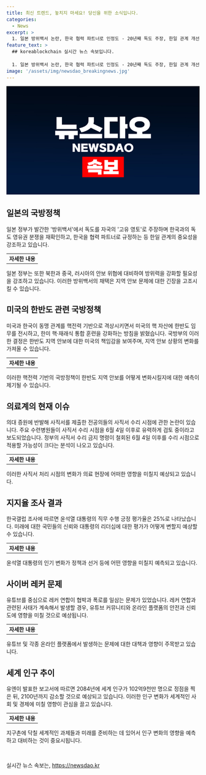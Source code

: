 ```yaml
---
title: 최신 트렌드, 놓치지 마세요! 당신을 위한 소식입니다.
categories:
  - News
excerpt: >
  1. 일본 방위백서 논란, 한국 협력 파트너로 인정도 - 20년째 독도 주장, 한일 관계 개선 반영 2. 한미 핵·재래식 통합 훈련 강화 - 미 핵자산 한반도 임무 평시 배정, 한미 관계 변화 3. 주요 수련병원, 전공의 사직서 수리 시점 논란 - 정부 증원에 반발, 수리 시점 결정 논의 4. 윤석열 대통령, 집중호우 피해 대책 검토 지시 - 사전 대비 태세 강화, 다음 주 추가적인 호우 예견 5. 검찰, 노영민·김현미 압수수색 - 이정근 취업청탁 의혹 수사, 검사와 수사관 확보작업 6. 사이버 레커 문제 재부각 - 유튜버 레커 연합의 돈 갈취 의혹, 쯔양의 과거 폭로 논란 7. 윤석열 대통령 지지율 25% - 국민의힘 35%, 민주당 30% 지지율 조사 결과 발표 8. 한동훈, 당 선관위 제재 발언 - 학폭 피해자 비판, 선관위 판단에 이의 제기 9. 유엔, 세계 인구 추정 발표 - 2084년 100억명 정점 예상 후 감소, 내년 101억8천만 명으로 전망 10. 잼버리대회 조직위 해산 - 폐막 11개월 뒤 해산, 청산 법인 전환과 관련된 결정
feature_text: >
  ## koreablockchain 실시간 뉴스 속보입니다.

  1. 일본 방위백서 논란, 한국 협력 파트너로 인정도 - 20년째 독도 주장, 한일 관계 개선 반영 2. 한미 핵·재래식 통합 훈련 강화 - 미 핵자산 한반도 임무 평시 배정, 한미 관계 변화 3. 주요 수련병원, 전공의 사직서 수리 시점 논란 - 정부 증원에 반발, 수리 시점 결정 논의 4. 윤석열 대통령, 집중호우 피해 대책 검토 지시 - 사전 대비 태세 강화, 다음 주 추가적인 호우 예견 5. 검찰, 노영민·김현미 압수수색 - 이정근 취업청탁 의혹 수사, 검사와 수사관 확보작업 6. 사이버 레커 문제 재부각 - 유튜버 레커 연합의 돈 갈취 의혹, 쯔양의 과거 폭로 논란 7. 윤석열 대통령 지지율 25% - 국민의힘 35%, 민주당 30% 지지율 조사 결과 발표 8. 한동훈, 당 선관위 제재 발언 - 학폭 피해자 비판, 선관위 판단에 이의 제기 9. 유엔, 세계 인구 추정 발표 - 2084년 100억명 정점 예상 후 감소, 내년 101억8천만 명으로 전망 10. 잼버리대회 조직위 해산 - 폐막 11개월 뒤 해산, 청산 법인 전환과 관련된 결정
image: '/assets/img/newsdao_breakingnews.jpg'
---
```


<p><img src="/assets/img/newsdao_breakingnews.jpg" alt="koreablockchain 속보" /></p>

<h2 data-ke-size="size26">일본의 국방정책</h2>

<p data-ke-size="size16">일본 정부가 발간한 '방위백서'에서 독도를 자국의 '고유 영토'로 주장하며 한국과의 독도 영유권 분쟁을 재확인하고, 한국을 협력 파트너로 규정하는 등 한일 관계의 중요성을 강조하고 있습니다.</p>

<table>
  <tr>
    <td style="text-align: center; height: 17px;"><b>자세한 내용</b></td>
  </tr>
</table>

<p data-ke-size="size16">일본 정부는 또한 북한과 중국, 러시아의 안보 위협에 대비하여 방위력을 강화할 필요성을 강조하고 있습니다. 이러한 방위백서의 채택은 지역 안보 문제에 대한 긴장을 고조시킬 수 있습니다.</p>

<h2 data-ke-size="size26">미국의 한반도 관련 국방정책</h2>

<p data-ke-size="size16">미국과 한국이 동맹 관계를 핵전력 기반으로 격상시키면서 미국의 핵 자산에 한반도 임무를 전시하고, 한미 핵·재래식 통합 훈련을 강화하는 방침을 밝혔습니다. 국방부의 이러한 결정은 한반도 지역 안보에 대한 미국의 책임감을 보여주며, 지역 안보 상황의 변화를 가져올 수 있습니다.</p>

<table>
  <tr>
    <td style="text-align: center; height: 17px;"><b>자세한 내용</b></td>
  </tr>
</table>

<p data-ke-size="size16">이러한 핵전력 기반의 국방정책이 한반도 지역 안보를 어떻게 변화시킬지에 대한 예측이 제기될 수 있습니다.</p>

<h2 data-ke-size="size26">의료계의 현재 이슈</h2>

<p data-ke-size="size16">의대 증원에 반발해 사직서를 제출한 전공의들의 사직서 수리 시점에 관한 논란이 있습니다. 주요 수련병원들이 사직서 수리 시점을 6월 4일 이후로 유력하게 검토 중이라고 보도되었습니다. 정부의 사직서 수리 금지 명령이 철회된 6월 4일 이후를 수리 시점으로 적용할 가능성이 크다는 분석이 나오고 있습니다.</p>

<table>
  <tr>
    <td style="text-align: center; height: 17px;"><b>자세한 내용</b></td>
  </tr>
</table>

<p data-ke-size="size16">이러한 사직서 처리 시점의 변화가 의료 현장에 어떠한 영향을 미칠지 예상되고 있습니다.</p>

<h2 data-ke-size="size26">지지율 조사 결과</h2>

<p data-ke-size="size16">한국갤럽 조사에 따르면 윤석열 대통령의 직무 수행 긍정 평가율은 25%로 나타났습니다. 미래에 대한 국민들의 신뢰와 대통령의 리더십에 대한 평가가 어떻게 변할지 예상할 수 있습니다.</p>

<table>
  <tr>
    <td style="text-align: center; height: 17px;"><b>자세한 내용</b></td>
  </tr>
</table>

<p data-ke-size="size16">윤석열 대통령의 인기 변화가 정책과 선거 등에 어떤 영향을 미칠지 예측되고 있습니다.</p>

<h2 data-ke-size="size26">사이버 레커 문제</h2>

<p data-ke-size="size16">유튜브를 중심으로 레커 연합이 협박과 폭로를 일삼는 문제가 있었습니다. 레커 연합과 관련된 사태가 계속해서 발생할 경우, 유튜브 커뮤니티와 온라인 플랫폼의 안전과 신뢰도에 영향을 미칠 것으로 예상됩니다.</p>

<table>
  <tr>
    <td style="text-align: center; height: 17px;"><b>자세한 내용</b></td>
  </tr>
</table>

<p data-ke-size="size16">유튜브 및 각종 온라인 플랫폼에서 발생하는 문제에 대한 대책과 영향이 주목받고 있습니다.</p>

<h2 data-ke-size="size26">세계 인구 추이</h2>

<p data-ke-size="size16">유엔이 발표한 보고서에 따르면 2084년에 세계 인구가 102억9천만 명으로 정점을 찍은 뒤, 2100년까지 감소할 것으로 예상되고 있습니다. 이러한 인구 변화가 세계적인 사회 및 경제에 미칠 영향이 관심을 끌고 있습니다.</p>

<table>
  <tr>
    <td style="text-align: center; height: 17px;"><b>자세한 내용</b></td>
  </tr>
</table>

<p data-ke-size="size16">지구촌에 닥칠 세계적인 과제들과 미래를 준비하는 데 있어서 인구 변화의 영향을 예측하고 대비하는 것이 중요시됩니다.</p>

<p data-ke-size="size16">&nbsp;</p>
실시간 뉴스 속보는, <a href="https://newsdao.kr" rel="dofollow">https://newsdao.kr</a>


